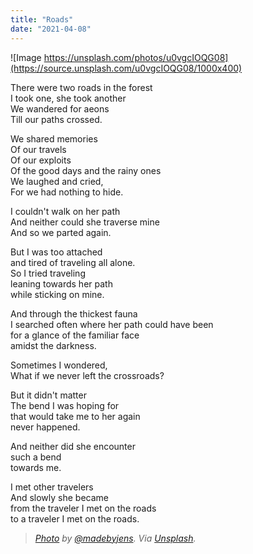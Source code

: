 ```yaml
---
title: "Roads"
date: "2021-04-08"
---
```


![Image https://unsplash.com/photos/u0vgcIOQG08](https://source.unsplash.com/u0vgcIOQG08/1000x400)

There were two roads in the forest  
I took one, she took another  
We wandered for aeons  
Till our paths crossed.

We shared memories  
Of our travels  
Of our exploits  
Of the good days and the rainy ones  
We laughed and cried,  
For we had nothing to hide.

I couldn't walk on her path  
And neither could she traverse mine  
And so we parted again.

But I was too attached  
and tired of traveling all alone.  
So I tried traveling  
leaning towards her path  
while sticking on mine.

And through the thickest fauna  
I searched often where her path could have been  
for a glance of the familiar face  
amidst the darkness.

Sometimes I wondered,  
What if we never left the crossroads?

But it didn't matter  
The bend I was hoping for  
that would take me to her again  
never happened.

And neither did she encounter  
such a bend  
towards me.

I met other travelers  
And slowly she became  
from the traveler I met on the roads  
to a traveler I met on the roads.

> _[Photo](https://unsplash.com/photos/u0vgcIOQG08) by [@madebyjens](https://unsplash.com/@madebyjens). Via [Unsplash](https://unsplash.com/)._
